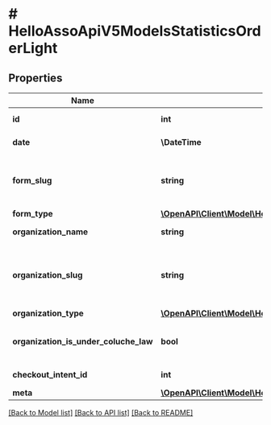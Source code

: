 # # HelloAssoApiV5ModelsStatisticsOrderLight

## Properties

Name | Type | Description | Notes
------------ | ------------- | ------------- | -------------
**id** | **int** | The ID of the Order | [optional]
**date** | **\DateTime** | Order creation date | [optional]
**form_slug** | **string** | FormSlug (lowercase name of the form without special characters) | [optional]
**form_type** | [**\OpenAPI\Client\Model\HelloAssoApiV5ModelsEnumsFormType**](HelloAssoApiV5ModelsEnumsFormType.md) |  | [optional]
**organization_name** | **string** | The organization name. | [optional]
**organization_slug** | **string** | OrganizationSlug (lowercase name of the organization without special characters) | [optional]
**organization_type** | [**\OpenAPI\Client\Model\HelloAssoApiV5ModelsEnumsOrganizationType**](HelloAssoApiV5ModelsEnumsOrganizationType.md) |  | [optional]
**organization_is_under_coluche_law** | **bool** | Whether or not the organization is subject to the coluche law | [optional]
**checkout_intent_id** | **int** | Checkout intent Id if available | [optional]
**meta** | [**\OpenAPI\Client\Model\HelloAssoApiV5ModelsCommonMetaModel**](HelloAssoApiV5ModelsCommonMetaModel.md) |  | [optional]

[[Back to Model list]](../../README.md#models) [[Back to API list]](../../README.md#endpoints) [[Back to README]](../../README.md)
